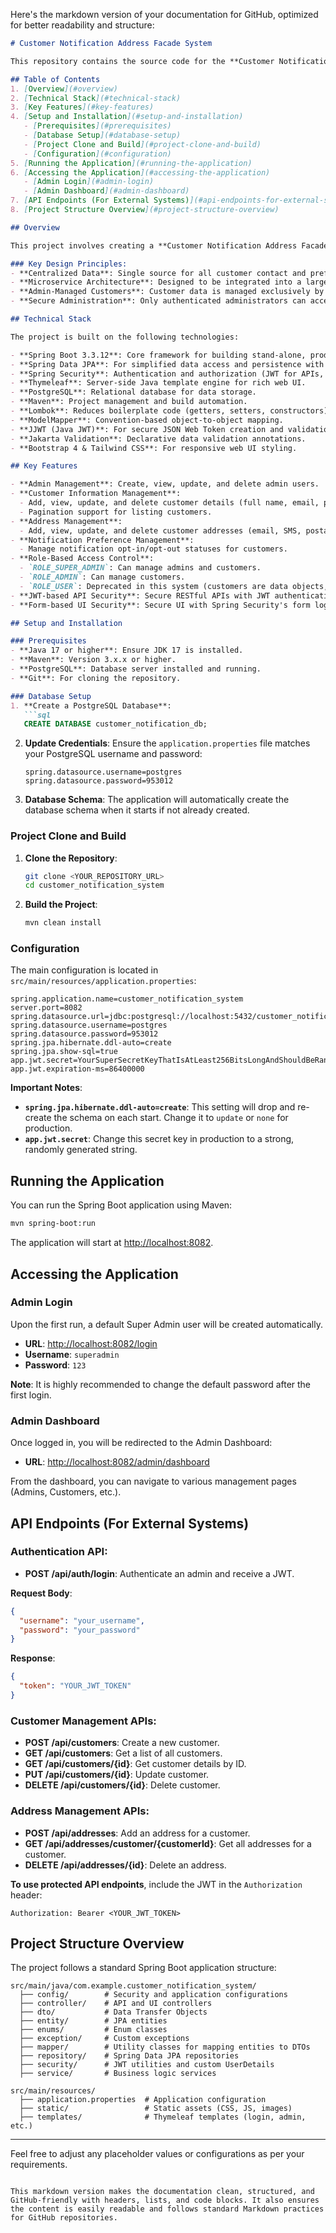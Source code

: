Here's the markdown version of your documentation for GitHub, optimized for better readability and structure:

````markdown
# Customer Notification Address Facade System

This repository contains the source code for the **Customer Notification Address Facade System**, a Spring Boot microservice designed to centralize and manage customer contact information and notification preferences. It serves as a unified source for all recipient addresses and delivery statuses, enabling other systems in the ecosystem to efficiently retrieve and update customer delivery data.

## Table of Contents
1. [Overview](#overview)
2. [Technical Stack](#technical-stack)
3. [Key Features](#key-features)
4. [Setup and Installation](#setup-and-installation)
   - [Prerequisites](#prerequisites)
   - [Database Setup](#database-setup)
   - [Project Clone and Build](#project-clone-and-build)
   - [Configuration](#configuration)
5. [Running the Application](#running-the-application)
6. [Accessing the Application](#accessing-the-application)
   - [Admin Login](#admin-login)
   - [Admin Dashboard](#admin-dashboard)
7. [API Endpoints (For External Systems)](#api-endpoints-for-external-systems)
8. [Project Structure Overview](#project-structure-overview)

## Overview

This project involves creating a **Customer Notification Address Facade System**, a microservice to centralize and manage customer contact information and preferences for notifications. The system acts as a single source of truth for all recipient addresses and delivery statuses, helping other systems in the ecosystem to fetch and update customer delivery data efficiently.

### Key Design Principles:
- **Centralized Data**: Single source for all customer contact and preference data.
- **Microservice Architecture**: Designed to be integrated into a larger ecosystem.
- **Admin-Managed Customers**: Customer data is managed exclusively by system administrators.
- **Secure Administration**: Only authenticated administrators can access the UI and APIs.

## Technical Stack

The project is built on the following technologies:

- **Spring Boot 3.3.12**: Core framework for building stand-alone, production-grade Spring applications.
- **Spring Data JPA**: For simplified data access and persistence with Hibernate.
- **Spring Security**: Authentication and authorization (JWT for APIs, Form Login for UI).
- **Thymeleaf**: Server-side Java template engine for rich web UI.
- **PostgreSQL**: Relational database for data storage.
- **Maven**: Project management and build automation.
- **Lombok**: Reduces boilerplate code (getters, setters, constructors).
- **ModelMapper**: Convention-based object-to-object mapping.
- **JJWT (Java JWT)**: For secure JSON Web Token creation and validation.
- **Jakarta Validation**: Declarative data validation annotations.
- **Bootstrap 4 & Tailwind CSS**: For responsive web UI styling.

## Key Features

- **Admin Management**: Create, view, update, and delete admin users.
- **Customer Information Management**:
  - Add, view, update, and delete customer details (full name, email, phone number).
  - Pagination support for listing customers.
- **Address Management**:
  - Add, view, update, and delete customer addresses (email, SMS, postal).
- **Notification Preference Management**:
  - Manage notification opt-in/opt-out statuses for customers.
- **Role-Based Access Control**:
  - `ROLE_SUPER_ADMIN`: Can manage admins and customers.
  - `ROLE_ADMIN`: Can manage customers.
  - `ROLE_USER`: Deprecated in this system (customers are data objects, not login users).
- **JWT-based API Security**: Secure RESTful APIs with JWT authentication.
- **Form-based UI Security**: Secure UI with Spring Security's form login.

## Setup and Installation

### Prerequisites
- **Java 17 or higher**: Ensure JDK 17 is installed.
- **Maven**: Version 3.x.x or higher.
- **PostgreSQL**: Database server installed and running.
- **Git**: For cloning the repository.

### Database Setup
1. **Create a PostgreSQL Database**:
   ```sql
   CREATE DATABASE customer_notification_db;
````

2. **Update Credentials**:
   Ensure the `application.properties` file matches your PostgreSQL username and password:

   ```properties
   spring.datasource.username=postgres
   spring.datasource.password=953012
   ```

3. **Database Schema**:
   The application will automatically create the database schema when it starts if not already created.

### Project Clone and Build

1. **Clone the Repository**:

   ```bash
   git clone <YOUR_REPOSITORY_URL>
   cd customer_notification_system
   ```
2. **Build the Project**:

   ```bash
   mvn clean install
   ```

### Configuration

The main configuration is located in `src/main/resources/application.properties`:

```properties
spring.application.name=customer_notification_system
server.port=8082
spring.datasource.url=jdbc:postgresql://localhost:5432/customer_notification_db
spring.datasource.username=postgres
spring.datasource.password=953012
spring.jpa.hibernate.ddl-auto=create
spring.jpa.show-sql=true
app.jwt.secret=YourSuperSecretKeyThatIsAtLeast256BitsLongAndShouldBeRandomlyGeneratedInProd
app.jwt.expiration-ms=86400000
```

**Important Notes**:

* **`spring.jpa.hibernate.ddl-auto=create`**: This setting will drop and re-create the schema on each start. Change it to `update` or `none` for production.
* **`app.jwt.secret`**: Change this secret key in production to a strong, randomly generated string.

## Running the Application

You can run the Spring Boot application using Maven:

```bash
mvn spring-boot:run
```

The application will start at [http://localhost:8082](http://localhost:8082).

## Accessing the Application

### Admin Login

Upon the first run, a default Super Admin user will be created automatically.

* **URL**: [http://localhost:8082/login](http://localhost:8082/login)
* **Username**: `superadmin`
* **Password**: `123`

**Note**: It is highly recommended to change the default password after the first login.

### Admin Dashboard

Once logged in, you will be redirected to the Admin Dashboard:

* **URL**: [http://localhost:8082/admin/dashboard](http://localhost:8082/admin/dashboard)

From the dashboard, you can navigate to various management pages (Admins, Customers, etc.).

## API Endpoints (For External Systems)

### Authentication API:

* **POST /api/auth/login**: Authenticate an admin and receive a JWT.

**Request Body**:

```json
{
  "username": "your_username",
  "password": "your_password"
}
```

**Response**:

```json
{
  "token": "YOUR_JWT_TOKEN"
}
```

### Customer Management APIs:

* **POST /api/customers**: Create a new customer.
* **GET /api/customers**: Get a list of all customers.
* **GET /api/customers/{id}**: Get customer details by ID.
* **PUT /api/customers/{id}**: Update customer.
* **DELETE /api/customers/{id}**: Delete customer.

### Address Management APIs:

* **POST /api/addresses**: Add an address for a customer.
* **GET /api/addresses/customer/{customerId}**: Get all addresses for a customer.
* **DELETE /api/addresses/{id}**: Delete an address.

**To use protected API endpoints**, include the JWT in the `Authorization` header:

```http
Authorization: Bearer <YOUR_JWT_TOKEN>
```

## Project Structure Overview

The project follows a standard Spring Boot application structure:

```plaintext
src/main/java/com.example.customer_notification_system/
  ├── config/        # Security and application configurations
  ├── controller/    # API and UI controllers
  ├── dto/           # Data Transfer Objects
  ├── entity/        # JPA entities
  ├── enums/         # Enum classes
  ├── exception/     # Custom exceptions
  ├── mapper/        # Utility classes for mapping entities to DTOs
  ├── repository/    # Spring Data JPA repositories
  ├── security/      # JWT utilities and custom UserDetails
  ├── service/       # Business logic services

src/main/resources/
  ├── application.properties  # Application configuration
  ├── static/                 # Static assets (CSS, JS, images)
  ├── templates/              # Thymeleaf templates (login, admin, etc.)
```

---

Feel free to adjust any placeholder values or configurations as per your requirements.

```

This markdown version makes the documentation clean, structured, and GitHub-friendly with headers, lists, and code blocks. It also ensures the content is easily readable and follows standard Markdown practices for GitHub repositories.
```
